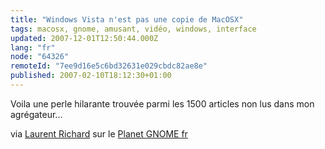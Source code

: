 ```yaml
---
title: "Windows Vista n'est pas une copie de MacOSX"
tags: macosx, gnome, amusant, vidéo, windows, interface
updated: 2007-12-01T12:50:44.000Z
lang: "fr"
node: "64326"
remoteId: "7ee9d16e5c6bd32631e029cbdc82ae8e"
published: 2007-02-10T18:12:30+01:00
---
```

 
Voila une perle hilarante trouvée parmi les 1500 articles non lus dans mon agrégateur...

 
<div class="video">
	<object width="450" height="350" type="application/x-shockwave-flash" data="http://www.youtube.com/v/TaIUkwPybtM">
		<param name="movie" value="http://www.youtube.com/v/TaIUkwPybtM"></param>
		<param name="allowfullscreen" value="true"></param>
	</object>
</div>

 
via [Laurent Richard](http://www.linux-eco.org/blog/index.php/2007/01/31/153-windows-vista-n-a-pas-vole-les-idees-de-mac-os-x) sur le [Planet GNOME fr](http://planete.gnomefr.org/)

